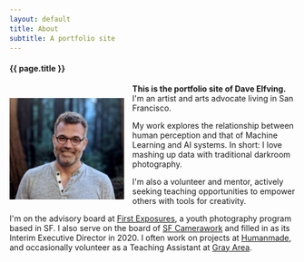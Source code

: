 ```yaml
---
layout: default
title: About
subtitle: A portfolio site
---
```


<div class="wrap">
	<h4>{{ page.title }}</h4>

  <img src = "images/self.jpg" style = "float:left; width: 40%; margin-top: 25px; margin-right: 15px;"/>

  <p><b>This is the portfolio site of Dave Elfving.</b> I'm an artist and arts advocate living in San Francisco.</p>

  <p>My work explores the relationship between human perception and that of Machine Learning and AI systems. In short: I love mashing up data with traditional darkroom photography.</p>

  <p>I'm also a volunteer and mentor, actively seeking teaching opportunities to empower others with tools for creativity.</p>

  <p>I'm on the advisory board at <a href="http://www.firstexposures.org">First Exposures</a>, a youth photography program based in SF. I also serve on the board of <a href = "http://www.sfcamerawork.org">SF Camerawork</a> and filled in as its Interim Executive Director in 2020. I often work on projects at <a href = "http://www.humanmade.org">Humanmade</a>, and occasionally volunteer as a Teaching Assistant at <a href = "http://www.grayarea.org">Gray Area</a>.</p>

</div>
